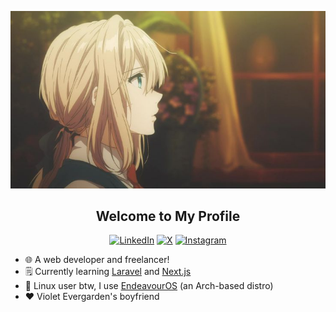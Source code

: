 <div align="center">

![Violet Evergarden!](assets/violet-evergarden.jpg)
  
</div>
<div align="center">
<h2>Welcome to My Profile</h2>
  
[![LinkedIn](https://img.shields.io/badge/linkedin-%230077B5.svg?style=for-the-badge&logo=linkedin&logoColor=white)](https://www.linkedin.com/in/fadlin-azhary-b00b80143/)
[![X](https://img.shields.io/badge/X-%23000000.svg?style=for-the-badge&logo=X&logoColor=white)](https://x.com/FadlinAzhary)
[![Instagram](https://img.shields.io/badge/Instagram-%23E4405F.svg?style=for-the-badge&logo=Instagram&logoColor=white)](https://www.instagram.com/fadlindff/)

</div>

- 🌐 A web developer and freelancer!
- 🗒️ Currently learning [Laravel](https://laravel.com) and [Next.js](https://nextjs.org/)
- 🐧 Linux user btw, I use [EndeavourOS](https://endeavouros.com/) (an Arch-based distro)
- ♥️ Violet Evergarden's boyfriend
